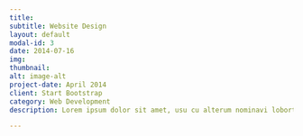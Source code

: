 ```yaml
---
title: 
subtitle: Website Design
layout: default
modal-id: 3
date: 2014-07-16
img: 
thumbnail: 
alt: image-alt
project-date: April 2014
client: Start Bootstrap
category: Web Development
description: Lorem ipsum dolor sit amet, usu cu alterum nominavi lobortis. At duo novum diceret. Tantas apeirian vix et, usu sanctus postulant inciderint ut, populo diceret necessitatibus in vim. Cu eum dicam feugiat noluisse.

---
```

